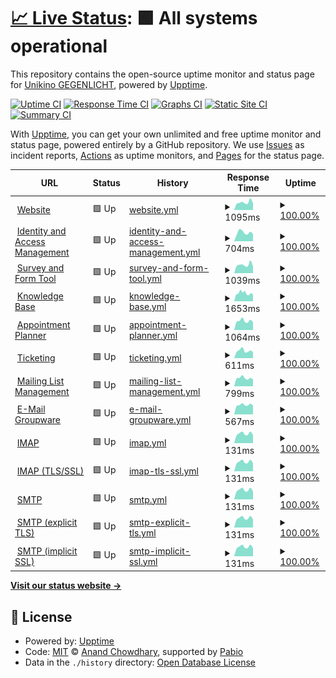 # [📈 Live Status](https://status.gegenlicht.net): <!--live status--> **🟩 All systems operational**

This repository contains the open-source uptime monitor and status page for [Unikino GEGENLICHT](https://gegenlicht.net), powered by [Upptime](https://github.com/upptime/upptime).

[![Uptime CI](https://github.com/unikino-gegenlicht/status-monitor/workflows/Uptime%20CI/badge.svg)](https://github.com/unikino-gegenlicht/status-monitor/actions?query=workflow%3A%22Uptime+CI%22)
[![Response Time CI](https://github.com/unikino-gegenlicht/status-monitor/workflows/Response%20Time%20CI/badge.svg)](https://github.com/unikino-gegenlicht/status-monitor/actions?query=workflow%3A%22Response+Time+CI%22)
[![Graphs CI](https://github.com/unikino-gegenlicht/status-monitor/workflows/Graphs%20CI/badge.svg)](https://github.com/unikino-gegenlicht/status-monitor/actions?query=workflow%3A%22Graphs+CI%22)
[![Static Site CI](https://github.com/unikino-gegenlicht/status-monitor/workflows/Static%20Site%20CI/badge.svg)](https://github.com/unikino-gegenlicht/status-monitor/actions?query=workflow%3A%22Static+Site+CI%22)
[![Summary CI](https://github.com/unikino-gegenlicht/status-monitor/workflows/Summary%20CI/badge.svg)](https://github.com/unikino-gegenlicht/status-monitor/actions?query=workflow%3A%22Summary+CI%22)

With [Upptime](https://upptime.js.org), you can get your own unlimited and free uptime monitor and status page, powered entirely by a GitHub repository. We use [Issues](https://github.com/unikino-gegenlicht/status-monitor/issues) as incident reports, [Actions](https://github.com/unikino-gegenlicht/status-monitor/actions) as uptime monitors, and [Pages](https://status.gegenlicht.net) for the status page.

<!--start: status pages-->
<!-- This summary is generated by Upptime (https://github.com/upptime/upptime) -->
<!-- Do not edit this manually, your changes will be overwritten -->
<!-- prettier-ignore -->
| URL | Status | History | Response Time | Uptime |
| --- | ------ | ------- | ------------- | ------ |
| <img alt="" src="https://icons.duckduckgo.com/ip3/gegenlicht.net.ico" height="13"> [Website](https://gegenlicht.net) | 🟩 Up | [website.yml](https://github.com/unikino-gegenlicht/status-monitor/commits/HEAD/history/website.yml) | <details><summary><img alt="Response time graph" src="./graphs/website/response-time-week.png" height="20"> 1095ms</summary><br><a href="https://status.gegenlicht.net/history/website"><img alt="Response time 1948" src="https://img.shields.io/endpoint?url=https%3A%2F%2Fraw.githubusercontent.com%2Funikino-gegenlicht%2Fstatus-monitor%2FHEAD%2Fapi%2Fwebsite%2Fresponse-time.json"></a><br><a href="https://status.gegenlicht.net/history/website"><img alt="24-hour response time 1040" src="https://img.shields.io/endpoint?url=https%3A%2F%2Fraw.githubusercontent.com%2Funikino-gegenlicht%2Fstatus-monitor%2FHEAD%2Fapi%2Fwebsite%2Fresponse-time-day.json"></a><br><a href="https://status.gegenlicht.net/history/website"><img alt="7-day response time 1095" src="https://img.shields.io/endpoint?url=https%3A%2F%2Fraw.githubusercontent.com%2Funikino-gegenlicht%2Fstatus-monitor%2FHEAD%2Fapi%2Fwebsite%2Fresponse-time-week.json"></a><br><a href="https://status.gegenlicht.net/history/website"><img alt="30-day response time 1816" src="https://img.shields.io/endpoint?url=https%3A%2F%2Fraw.githubusercontent.com%2Funikino-gegenlicht%2Fstatus-monitor%2FHEAD%2Fapi%2Fwebsite%2Fresponse-time-month.json"></a><br><a href="https://status.gegenlicht.net/history/website"><img alt="1-year response time 1948" src="https://img.shields.io/endpoint?url=https%3A%2F%2Fraw.githubusercontent.com%2Funikino-gegenlicht%2Fstatus-monitor%2FHEAD%2Fapi%2Fwebsite%2Fresponse-time-year.json"></a></details> | <details><summary><a href="https://status.gegenlicht.net/history/website">100.00%</a></summary><a href="https://status.gegenlicht.net/history/website"><img alt="All-time uptime 99.62%" src="https://img.shields.io/endpoint?url=https%3A%2F%2Fraw.githubusercontent.com%2Funikino-gegenlicht%2Fstatus-monitor%2FHEAD%2Fapi%2Fwebsite%2Fuptime.json"></a><br><a href="https://status.gegenlicht.net/history/website"><img alt="24-hour uptime 100.00%" src="https://img.shields.io/endpoint?url=https%3A%2F%2Fraw.githubusercontent.com%2Funikino-gegenlicht%2Fstatus-monitor%2FHEAD%2Fapi%2Fwebsite%2Fuptime-day.json"></a><br><a href="https://status.gegenlicht.net/history/website"><img alt="7-day uptime 100.00%" src="https://img.shields.io/endpoint?url=https%3A%2F%2Fraw.githubusercontent.com%2Funikino-gegenlicht%2Fstatus-monitor%2FHEAD%2Fapi%2Fwebsite%2Fuptime-week.json"></a><br><a href="https://status.gegenlicht.net/history/website"><img alt="30-day uptime 98.75%" src="https://img.shields.io/endpoint?url=https%3A%2F%2Fraw.githubusercontent.com%2Funikino-gegenlicht%2Fstatus-monitor%2FHEAD%2Fapi%2Fwebsite%2Fuptime-month.json"></a><br><a href="https://status.gegenlicht.net/history/website"><img alt="1-year uptime 99.62%" src="https://img.shields.io/endpoint?url=https%3A%2F%2Fraw.githubusercontent.com%2Funikino-gegenlicht%2Fstatus-monitor%2FHEAD%2Fapi%2Fwebsite%2Fuptime-year.json"></a></details>
| <img alt="" src="https://docs.goauthentik.io/img/icon.png" height="13"> [Identity and Access Management](https://accounts.gegenlicht.net/-/health/ready/) | 🟩 Up | [identity-and-access-management.yml](https://github.com/unikino-gegenlicht/status-monitor/commits/HEAD/history/identity-and-access-management.yml) | <details><summary><img alt="Response time graph" src="./graphs/identity-and-access-management/response-time-week.png" height="20"> 704ms</summary><br><a href="https://status.gegenlicht.net/history/identity-and-access-management"><img alt="Response time 1001" src="https://img.shields.io/endpoint?url=https%3A%2F%2Fraw.githubusercontent.com%2Funikino-gegenlicht%2Fstatus-monitor%2FHEAD%2Fapi%2Fidentity-and-access-management%2Fresponse-time.json"></a><br><a href="https://status.gegenlicht.net/history/identity-and-access-management"><img alt="24-hour response time 667" src="https://img.shields.io/endpoint?url=https%3A%2F%2Fraw.githubusercontent.com%2Funikino-gegenlicht%2Fstatus-monitor%2FHEAD%2Fapi%2Fidentity-and-access-management%2Fresponse-time-day.json"></a><br><a href="https://status.gegenlicht.net/history/identity-and-access-management"><img alt="7-day response time 704" src="https://img.shields.io/endpoint?url=https%3A%2F%2Fraw.githubusercontent.com%2Funikino-gegenlicht%2Fstatus-monitor%2FHEAD%2Fapi%2Fidentity-and-access-management%2Fresponse-time-week.json"></a><br><a href="https://status.gegenlicht.net/history/identity-and-access-management"><img alt="30-day response time 770" src="https://img.shields.io/endpoint?url=https%3A%2F%2Fraw.githubusercontent.com%2Funikino-gegenlicht%2Fstatus-monitor%2FHEAD%2Fapi%2Fidentity-and-access-management%2Fresponse-time-month.json"></a><br><a href="https://status.gegenlicht.net/history/identity-and-access-management"><img alt="1-year response time 1001" src="https://img.shields.io/endpoint?url=https%3A%2F%2Fraw.githubusercontent.com%2Funikino-gegenlicht%2Fstatus-monitor%2FHEAD%2Fapi%2Fidentity-and-access-management%2Fresponse-time-year.json"></a></details> | <details><summary><a href="https://status.gegenlicht.net/history/identity-and-access-management">100.00%</a></summary><a href="https://status.gegenlicht.net/history/identity-and-access-management"><img alt="All-time uptime 100.00%" src="https://img.shields.io/endpoint?url=https%3A%2F%2Fraw.githubusercontent.com%2Funikino-gegenlicht%2Fstatus-monitor%2FHEAD%2Fapi%2Fidentity-and-access-management%2Fuptime.json"></a><br><a href="https://status.gegenlicht.net/history/identity-and-access-management"><img alt="24-hour uptime 100.00%" src="https://img.shields.io/endpoint?url=https%3A%2F%2Fraw.githubusercontent.com%2Funikino-gegenlicht%2Fstatus-monitor%2FHEAD%2Fapi%2Fidentity-and-access-management%2Fuptime-day.json"></a><br><a href="https://status.gegenlicht.net/history/identity-and-access-management"><img alt="7-day uptime 100.00%" src="https://img.shields.io/endpoint?url=https%3A%2F%2Fraw.githubusercontent.com%2Funikino-gegenlicht%2Fstatus-monitor%2FHEAD%2Fapi%2Fidentity-and-access-management%2Fuptime-week.json"></a><br><a href="https://status.gegenlicht.net/history/identity-and-access-management"><img alt="30-day uptime 100.00%" src="https://img.shields.io/endpoint?url=https%3A%2F%2Fraw.githubusercontent.com%2Funikino-gegenlicht%2Fstatus-monitor%2FHEAD%2Fapi%2Fidentity-and-access-management%2Fuptime-month.json"></a><br><a href="https://status.gegenlicht.net/history/identity-and-access-management"><img alt="1-year uptime 100.00%" src="https://img.shields.io/endpoint?url=https%3A%2F%2Fraw.githubusercontent.com%2Funikino-gegenlicht%2Fstatus-monitor%2FHEAD%2Fapi%2Fidentity-and-access-management%2Fuptime-year.json"></a></details>
| <img alt="" src="https://www.limesurvey.org/templates/limesurvey/favicon.ico" height="13"> [Survey and Form Tool](https://forms.gegenlicht.net) | 🟩 Up | [survey-and-form-tool.yml](https://github.com/unikino-gegenlicht/status-monitor/commits/HEAD/history/survey-and-form-tool.yml) | <details><summary><img alt="Response time graph" src="./graphs/survey-and-form-tool/response-time-week.png" height="20"> 1039ms</summary><br><a href="https://status.gegenlicht.net/history/survey-and-form-tool"><img alt="Response time 1900" src="https://img.shields.io/endpoint?url=https%3A%2F%2Fraw.githubusercontent.com%2Funikino-gegenlicht%2Fstatus-monitor%2FHEAD%2Fapi%2Fsurvey-and-form-tool%2Fresponse-time.json"></a><br><a href="https://status.gegenlicht.net/history/survey-and-form-tool"><img alt="24-hour response time 893" src="https://img.shields.io/endpoint?url=https%3A%2F%2Fraw.githubusercontent.com%2Funikino-gegenlicht%2Fstatus-monitor%2FHEAD%2Fapi%2Fsurvey-and-form-tool%2Fresponse-time-day.json"></a><br><a href="https://status.gegenlicht.net/history/survey-and-form-tool"><img alt="7-day response time 1039" src="https://img.shields.io/endpoint?url=https%3A%2F%2Fraw.githubusercontent.com%2Funikino-gegenlicht%2Fstatus-monitor%2FHEAD%2Fapi%2Fsurvey-and-form-tool%2Fresponse-time-week.json"></a><br><a href="https://status.gegenlicht.net/history/survey-and-form-tool"><img alt="30-day response time 1317" src="https://img.shields.io/endpoint?url=https%3A%2F%2Fraw.githubusercontent.com%2Funikino-gegenlicht%2Fstatus-monitor%2FHEAD%2Fapi%2Fsurvey-and-form-tool%2Fresponse-time-month.json"></a><br><a href="https://status.gegenlicht.net/history/survey-and-form-tool"><img alt="1-year response time 1900" src="https://img.shields.io/endpoint?url=https%3A%2F%2Fraw.githubusercontent.com%2Funikino-gegenlicht%2Fstatus-monitor%2FHEAD%2Fapi%2Fsurvey-and-form-tool%2Fresponse-time-year.json"></a></details> | <details><summary><a href="https://status.gegenlicht.net/history/survey-and-form-tool">100.00%</a></summary><a href="https://status.gegenlicht.net/history/survey-and-form-tool"><img alt="All-time uptime 98.40%" src="https://img.shields.io/endpoint?url=https%3A%2F%2Fraw.githubusercontent.com%2Funikino-gegenlicht%2Fstatus-monitor%2FHEAD%2Fapi%2Fsurvey-and-form-tool%2Fuptime.json"></a><br><a href="https://status.gegenlicht.net/history/survey-and-form-tool"><img alt="24-hour uptime 100.00%" src="https://img.shields.io/endpoint?url=https%3A%2F%2Fraw.githubusercontent.com%2Funikino-gegenlicht%2Fstatus-monitor%2FHEAD%2Fapi%2Fsurvey-and-form-tool%2Fuptime-day.json"></a><br><a href="https://status.gegenlicht.net/history/survey-and-form-tool"><img alt="7-day uptime 100.00%" src="https://img.shields.io/endpoint?url=https%3A%2F%2Fraw.githubusercontent.com%2Funikino-gegenlicht%2Fstatus-monitor%2FHEAD%2Fapi%2Fsurvey-and-form-tool%2Fuptime-week.json"></a><br><a href="https://status.gegenlicht.net/history/survey-and-form-tool"><img alt="30-day uptime 100.00%" src="https://img.shields.io/endpoint?url=https%3A%2F%2Fraw.githubusercontent.com%2Funikino-gegenlicht%2Fstatus-monitor%2FHEAD%2Fapi%2Fsurvey-and-form-tool%2Fuptime-month.json"></a><br><a href="https://status.gegenlicht.net/history/survey-and-form-tool"><img alt="1-year uptime 98.40%" src="https://img.shields.io/endpoint?url=https%3A%2F%2Fraw.githubusercontent.com%2Funikino-gegenlicht%2Fstatus-monitor%2FHEAD%2Fapi%2Fsurvey-and-form-tool%2Fuptime-year.json"></a></details>
| <img alt="" src="https://www.dokuwiki.org/lib/tpl/dokuwiki/images/logo.png" height="13"> [Knowledge Base](https://wiki.gegenlicht.net) | 🟩 Up | [knowledge-base.yml](https://github.com/unikino-gegenlicht/status-monitor/commits/HEAD/history/knowledge-base.yml) | <details><summary><img alt="Response time graph" src="./graphs/knowledge-base/response-time-week.png" height="20"> 1653ms</summary><br><a href="https://status.gegenlicht.net/history/knowledge-base"><img alt="Response time 3190" src="https://img.shields.io/endpoint?url=https%3A%2F%2Fraw.githubusercontent.com%2Funikino-gegenlicht%2Fstatus-monitor%2FHEAD%2Fapi%2Fknowledge-base%2Fresponse-time.json"></a><br><a href="https://status.gegenlicht.net/history/knowledge-base"><img alt="24-hour response time 1583" src="https://img.shields.io/endpoint?url=https%3A%2F%2Fraw.githubusercontent.com%2Funikino-gegenlicht%2Fstatus-monitor%2FHEAD%2Fapi%2Fknowledge-base%2Fresponse-time-day.json"></a><br><a href="https://status.gegenlicht.net/history/knowledge-base"><img alt="7-day response time 1653" src="https://img.shields.io/endpoint?url=https%3A%2F%2Fraw.githubusercontent.com%2Funikino-gegenlicht%2Fstatus-monitor%2FHEAD%2Fapi%2Fknowledge-base%2Fresponse-time-week.json"></a><br><a href="https://status.gegenlicht.net/history/knowledge-base"><img alt="30-day response time 2039" src="https://img.shields.io/endpoint?url=https%3A%2F%2Fraw.githubusercontent.com%2Funikino-gegenlicht%2Fstatus-monitor%2FHEAD%2Fapi%2Fknowledge-base%2Fresponse-time-month.json"></a><br><a href="https://status.gegenlicht.net/history/knowledge-base"><img alt="1-year response time 3190" src="https://img.shields.io/endpoint?url=https%3A%2F%2Fraw.githubusercontent.com%2Funikino-gegenlicht%2Fstatus-monitor%2FHEAD%2Fapi%2Fknowledge-base%2Fresponse-time-year.json"></a></details> | <details><summary><a href="https://status.gegenlicht.net/history/knowledge-base">100.00%</a></summary><a href="https://status.gegenlicht.net/history/knowledge-base"><img alt="All-time uptime 99.62%" src="https://img.shields.io/endpoint?url=https%3A%2F%2Fraw.githubusercontent.com%2Funikino-gegenlicht%2Fstatus-monitor%2FHEAD%2Fapi%2Fknowledge-base%2Fuptime.json"></a><br><a href="https://status.gegenlicht.net/history/knowledge-base"><img alt="24-hour uptime 100.00%" src="https://img.shields.io/endpoint?url=https%3A%2F%2Fraw.githubusercontent.com%2Funikino-gegenlicht%2Fstatus-monitor%2FHEAD%2Fapi%2Fknowledge-base%2Fuptime-day.json"></a><br><a href="https://status.gegenlicht.net/history/knowledge-base"><img alt="7-day uptime 100.00%" src="https://img.shields.io/endpoint?url=https%3A%2F%2Fraw.githubusercontent.com%2Funikino-gegenlicht%2Fstatus-monitor%2FHEAD%2Fapi%2Fknowledge-base%2Fuptime-week.json"></a><br><a href="https://status.gegenlicht.net/history/knowledge-base"><img alt="30-day uptime 98.77%" src="https://img.shields.io/endpoint?url=https%3A%2F%2Fraw.githubusercontent.com%2Funikino-gegenlicht%2Fstatus-monitor%2FHEAD%2Fapi%2Fknowledge-base%2Fuptime-month.json"></a><br><a href="https://status.gegenlicht.net/history/knowledge-base"><img alt="1-year uptime 99.62%" src="https://img.shields.io/endpoint?url=https%3A%2F%2Fraw.githubusercontent.com%2Funikino-gegenlicht%2Fstatus-monitor%2FHEAD%2Fapi%2Fknowledge-base%2Fuptime-year.json"></a></details>
| <img alt="" src="https://rallly.co/favicon.ico" height="13"> [Appointment Planner](https://terminplaner.gegenlicht.net) | 🟩 Up | [appointment-planner.yml](https://github.com/unikino-gegenlicht/status-monitor/commits/HEAD/history/appointment-planner.yml) | <details><summary><img alt="Response time graph" src="./graphs/appointment-planner/response-time-week.png" height="20"> 1064ms</summary><br><a href="https://status.gegenlicht.net/history/appointment-planner"><img alt="Response time 2950" src="https://img.shields.io/endpoint?url=https%3A%2F%2Fraw.githubusercontent.com%2Funikino-gegenlicht%2Fstatus-monitor%2FHEAD%2Fapi%2Fappointment-planner%2Fresponse-time.json"></a><br><a href="https://status.gegenlicht.net/history/appointment-planner"><img alt="24-hour response time 974" src="https://img.shields.io/endpoint?url=https%3A%2F%2Fraw.githubusercontent.com%2Funikino-gegenlicht%2Fstatus-monitor%2FHEAD%2Fapi%2Fappointment-planner%2Fresponse-time-day.json"></a><br><a href="https://status.gegenlicht.net/history/appointment-planner"><img alt="7-day response time 1064" src="https://img.shields.io/endpoint?url=https%3A%2F%2Fraw.githubusercontent.com%2Funikino-gegenlicht%2Fstatus-monitor%2FHEAD%2Fapi%2Fappointment-planner%2Fresponse-time-week.json"></a><br><a href="https://status.gegenlicht.net/history/appointment-planner"><img alt="30-day response time 1580" src="https://img.shields.io/endpoint?url=https%3A%2F%2Fraw.githubusercontent.com%2Funikino-gegenlicht%2Fstatus-monitor%2FHEAD%2Fapi%2Fappointment-planner%2Fresponse-time-month.json"></a><br><a href="https://status.gegenlicht.net/history/appointment-planner"><img alt="1-year response time 2950" src="https://img.shields.io/endpoint?url=https%3A%2F%2Fraw.githubusercontent.com%2Funikino-gegenlicht%2Fstatus-monitor%2FHEAD%2Fapi%2Fappointment-planner%2Fresponse-time-year.json"></a></details> | <details><summary><a href="https://status.gegenlicht.net/history/appointment-planner">100.00%</a></summary><a href="https://status.gegenlicht.net/history/appointment-planner"><img alt="All-time uptime 98.40%" src="https://img.shields.io/endpoint?url=https%3A%2F%2Fraw.githubusercontent.com%2Funikino-gegenlicht%2Fstatus-monitor%2FHEAD%2Fapi%2Fappointment-planner%2Fuptime.json"></a><br><a href="https://status.gegenlicht.net/history/appointment-planner"><img alt="24-hour uptime 100.00%" src="https://img.shields.io/endpoint?url=https%3A%2F%2Fraw.githubusercontent.com%2Funikino-gegenlicht%2Fstatus-monitor%2FHEAD%2Fapi%2Fappointment-planner%2Fuptime-day.json"></a><br><a href="https://status.gegenlicht.net/history/appointment-planner"><img alt="7-day uptime 100.00%" src="https://img.shields.io/endpoint?url=https%3A%2F%2Fraw.githubusercontent.com%2Funikino-gegenlicht%2Fstatus-monitor%2FHEAD%2Fapi%2Fappointment-planner%2Fuptime-week.json"></a><br><a href="https://status.gegenlicht.net/history/appointment-planner"><img alt="30-day uptime 100.00%" src="https://img.shields.io/endpoint?url=https%3A%2F%2Fraw.githubusercontent.com%2Funikino-gegenlicht%2Fstatus-monitor%2FHEAD%2Fapi%2Fappointment-planner%2Fuptime-month.json"></a><br><a href="https://status.gegenlicht.net/history/appointment-planner"><img alt="1-year uptime 98.40%" src="https://img.shields.io/endpoint?url=https%3A%2F%2Fraw.githubusercontent.com%2Funikino-gegenlicht%2Fstatus-monitor%2FHEAD%2Fapi%2Fappointment-planner%2Fuptime-year.json"></a></details>
| <img alt="" src="https://static.pretix.space/static/pretixbase/img/icons/favicon-16x16.ce949675f6e2.png" height="13"> [Ticketing](https://tickets.gegenlicht.net) | 🟩 Up | [ticketing.yml](https://github.com/unikino-gegenlicht/status-monitor/commits/HEAD/history/ticketing.yml) | <details><summary><img alt="Response time graph" src="./graphs/ticketing/response-time-week.png" height="20"> 611ms</summary><br><a href="https://status.gegenlicht.net/history/ticketing"><img alt="Response time 1859" src="https://img.shields.io/endpoint?url=https%3A%2F%2Fraw.githubusercontent.com%2Funikino-gegenlicht%2Fstatus-monitor%2FHEAD%2Fapi%2Fticketing%2Fresponse-time.json"></a><br><a href="https://status.gegenlicht.net/history/ticketing"><img alt="24-hour response time 573" src="https://img.shields.io/endpoint?url=https%3A%2F%2Fraw.githubusercontent.com%2Funikino-gegenlicht%2Fstatus-monitor%2FHEAD%2Fapi%2Fticketing%2Fresponse-time-day.json"></a><br><a href="https://status.gegenlicht.net/history/ticketing"><img alt="7-day response time 611" src="https://img.shields.io/endpoint?url=https%3A%2F%2Fraw.githubusercontent.com%2Funikino-gegenlicht%2Fstatus-monitor%2FHEAD%2Fapi%2Fticketing%2Fresponse-time-week.json"></a><br><a href="https://status.gegenlicht.net/history/ticketing"><img alt="30-day response time 1076" src="https://img.shields.io/endpoint?url=https%3A%2F%2Fraw.githubusercontent.com%2Funikino-gegenlicht%2Fstatus-monitor%2FHEAD%2Fapi%2Fticketing%2Fresponse-time-month.json"></a><br><a href="https://status.gegenlicht.net/history/ticketing"><img alt="1-year response time 1859" src="https://img.shields.io/endpoint?url=https%3A%2F%2Fraw.githubusercontent.com%2Funikino-gegenlicht%2Fstatus-monitor%2FHEAD%2Fapi%2Fticketing%2Fresponse-time-year.json"></a></details> | <details><summary><a href="https://status.gegenlicht.net/history/ticketing">100.00%</a></summary><a href="https://status.gegenlicht.net/history/ticketing"><img alt="All-time uptime 99.35%" src="https://img.shields.io/endpoint?url=https%3A%2F%2Fraw.githubusercontent.com%2Funikino-gegenlicht%2Fstatus-monitor%2FHEAD%2Fapi%2Fticketing%2Fuptime.json"></a><br><a href="https://status.gegenlicht.net/history/ticketing"><img alt="24-hour uptime 100.00%" src="https://img.shields.io/endpoint?url=https%3A%2F%2Fraw.githubusercontent.com%2Funikino-gegenlicht%2Fstatus-monitor%2FHEAD%2Fapi%2Fticketing%2Fuptime-day.json"></a><br><a href="https://status.gegenlicht.net/history/ticketing"><img alt="7-day uptime 100.00%" src="https://img.shields.io/endpoint?url=https%3A%2F%2Fraw.githubusercontent.com%2Funikino-gegenlicht%2Fstatus-monitor%2FHEAD%2Fapi%2Fticketing%2Fuptime-week.json"></a><br><a href="https://status.gegenlicht.net/history/ticketing"><img alt="30-day uptime 100.00%" src="https://img.shields.io/endpoint?url=https%3A%2F%2Fraw.githubusercontent.com%2Funikino-gegenlicht%2Fstatus-monitor%2FHEAD%2Fapi%2Fticketing%2Fuptime-month.json"></a><br><a href="https://status.gegenlicht.net/history/ticketing"><img alt="1-year uptime 99.35%" src="https://img.shields.io/endpoint?url=https%3A%2F%2Fraw.githubusercontent.com%2Funikino-gegenlicht%2Fstatus-monitor%2FHEAD%2Fapi%2Fticketing%2Fuptime-year.json"></a></details>
| <img alt="" src="https://icons.duckduckgo.com/ip3/lists.gegenlicht.net.ico" height="13"> [Mailing List Management](https://lists.gegenlicht.net) | 🟩 Up | [mailing-list-management.yml](https://github.com/unikino-gegenlicht/status-monitor/commits/HEAD/history/mailing-list-management.yml) | <details><summary><img alt="Response time graph" src="./graphs/mailing-list-management/response-time-week.png" height="20"> 799ms</summary><br><a href="https://status.gegenlicht.net/history/mailing-list-management"><img alt="Response time 4199" src="https://img.shields.io/endpoint?url=https%3A%2F%2Fraw.githubusercontent.com%2Funikino-gegenlicht%2Fstatus-monitor%2FHEAD%2Fapi%2Fmailing-list-management%2Fresponse-time.json"></a><br><a href="https://status.gegenlicht.net/history/mailing-list-management"><img alt="24-hour response time 726" src="https://img.shields.io/endpoint?url=https%3A%2F%2Fraw.githubusercontent.com%2Funikino-gegenlicht%2Fstatus-monitor%2FHEAD%2Fapi%2Fmailing-list-management%2Fresponse-time-day.json"></a><br><a href="https://status.gegenlicht.net/history/mailing-list-management"><img alt="7-day response time 799" src="https://img.shields.io/endpoint?url=https%3A%2F%2Fraw.githubusercontent.com%2Funikino-gegenlicht%2Fstatus-monitor%2FHEAD%2Fapi%2Fmailing-list-management%2Fresponse-time-week.json"></a><br><a href="https://status.gegenlicht.net/history/mailing-list-management"><img alt="30-day response time 2018" src="https://img.shields.io/endpoint?url=https%3A%2F%2Fraw.githubusercontent.com%2Funikino-gegenlicht%2Fstatus-monitor%2FHEAD%2Fapi%2Fmailing-list-management%2Fresponse-time-month.json"></a><br><a href="https://status.gegenlicht.net/history/mailing-list-management"><img alt="1-year response time 4199" src="https://img.shields.io/endpoint?url=https%3A%2F%2Fraw.githubusercontent.com%2Funikino-gegenlicht%2Fstatus-monitor%2FHEAD%2Fapi%2Fmailing-list-management%2Fresponse-time-year.json"></a></details> | <details><summary><a href="https://status.gegenlicht.net/history/mailing-list-management">100.00%</a></summary><a href="https://status.gegenlicht.net/history/mailing-list-management"><img alt="All-time uptime 100.00%" src="https://img.shields.io/endpoint?url=https%3A%2F%2Fraw.githubusercontent.com%2Funikino-gegenlicht%2Fstatus-monitor%2FHEAD%2Fapi%2Fmailing-list-management%2Fuptime.json"></a><br><a href="https://status.gegenlicht.net/history/mailing-list-management"><img alt="24-hour uptime 100.00%" src="https://img.shields.io/endpoint?url=https%3A%2F%2Fraw.githubusercontent.com%2Funikino-gegenlicht%2Fstatus-monitor%2FHEAD%2Fapi%2Fmailing-list-management%2Fuptime-day.json"></a><br><a href="https://status.gegenlicht.net/history/mailing-list-management"><img alt="7-day uptime 100.00%" src="https://img.shields.io/endpoint?url=https%3A%2F%2Fraw.githubusercontent.com%2Funikino-gegenlicht%2Fstatus-monitor%2FHEAD%2Fapi%2Fmailing-list-management%2Fuptime-week.json"></a><br><a href="https://status.gegenlicht.net/history/mailing-list-management"><img alt="30-day uptime 100.00%" src="https://img.shields.io/endpoint?url=https%3A%2F%2Fraw.githubusercontent.com%2Funikino-gegenlicht%2Fstatus-monitor%2FHEAD%2Fapi%2Fmailing-list-management%2Fuptime-month.json"></a><br><a href="https://status.gegenlicht.net/history/mailing-list-management"><img alt="1-year uptime 100.00%" src="https://img.shields.io/endpoint?url=https%3A%2F%2Fraw.githubusercontent.com%2Funikino-gegenlicht%2Fstatus-monitor%2FHEAD%2Fapi%2Fmailing-list-management%2Fuptime-year.json"></a></details>
| <img alt="" src="https://www.group-office.com/favicon.ico" height="13"> [E-Mail Groupware](https://portal.gegenlicht.net) | 🟩 Up | [e-mail-groupware.yml](https://github.com/unikino-gegenlicht/status-monitor/commits/HEAD/history/e-mail-groupware.yml) | <details><summary><img alt="Response time graph" src="./graphs/e-mail-groupware/response-time-week.png" height="20"> 567ms</summary><br><a href="https://status.gegenlicht.net/history/e-mail-groupware"><img alt="Response time 1177" src="https://img.shields.io/endpoint?url=https%3A%2F%2Fraw.githubusercontent.com%2Funikino-gegenlicht%2Fstatus-monitor%2FHEAD%2Fapi%2Fe-mail-groupware%2Fresponse-time.json"></a><br><a href="https://status.gegenlicht.net/history/e-mail-groupware"><img alt="24-hour response time 528" src="https://img.shields.io/endpoint?url=https%3A%2F%2Fraw.githubusercontent.com%2Funikino-gegenlicht%2Fstatus-monitor%2FHEAD%2Fapi%2Fe-mail-groupware%2Fresponse-time-day.json"></a><br><a href="https://status.gegenlicht.net/history/e-mail-groupware"><img alt="7-day response time 567" src="https://img.shields.io/endpoint?url=https%3A%2F%2Fraw.githubusercontent.com%2Funikino-gegenlicht%2Fstatus-monitor%2FHEAD%2Fapi%2Fe-mail-groupware%2Fresponse-time-week.json"></a><br><a href="https://status.gegenlicht.net/history/e-mail-groupware"><img alt="30-day response time 1279" src="https://img.shields.io/endpoint?url=https%3A%2F%2Fraw.githubusercontent.com%2Funikino-gegenlicht%2Fstatus-monitor%2FHEAD%2Fapi%2Fe-mail-groupware%2Fresponse-time-month.json"></a><br><a href="https://status.gegenlicht.net/history/e-mail-groupware"><img alt="1-year response time 1177" src="https://img.shields.io/endpoint?url=https%3A%2F%2Fraw.githubusercontent.com%2Funikino-gegenlicht%2Fstatus-monitor%2FHEAD%2Fapi%2Fe-mail-groupware%2Fresponse-time-year.json"></a></details> | <details><summary><a href="https://status.gegenlicht.net/history/e-mail-groupware">100.00%</a></summary><a href="https://status.gegenlicht.net/history/e-mail-groupware"><img alt="All-time uptime 98.82%" src="https://img.shields.io/endpoint?url=https%3A%2F%2Fraw.githubusercontent.com%2Funikino-gegenlicht%2Fstatus-monitor%2FHEAD%2Fapi%2Fe-mail-groupware%2Fuptime.json"></a><br><a href="https://status.gegenlicht.net/history/e-mail-groupware"><img alt="24-hour uptime 100.00%" src="https://img.shields.io/endpoint?url=https%3A%2F%2Fraw.githubusercontent.com%2Funikino-gegenlicht%2Fstatus-monitor%2FHEAD%2Fapi%2Fe-mail-groupware%2Fuptime-day.json"></a><br><a href="https://status.gegenlicht.net/history/e-mail-groupware"><img alt="7-day uptime 100.00%" src="https://img.shields.io/endpoint?url=https%3A%2F%2Fraw.githubusercontent.com%2Funikino-gegenlicht%2Fstatus-monitor%2FHEAD%2Fapi%2Fe-mail-groupware%2Fuptime-week.json"></a><br><a href="https://status.gegenlicht.net/history/e-mail-groupware"><img alt="30-day uptime 98.76%" src="https://img.shields.io/endpoint?url=https%3A%2F%2Fraw.githubusercontent.com%2Funikino-gegenlicht%2Fstatus-monitor%2FHEAD%2Fapi%2Fe-mail-groupware%2Fuptime-month.json"></a><br><a href="https://status.gegenlicht.net/history/e-mail-groupware"><img alt="1-year uptime 98.82%" src="https://img.shields.io/endpoint?url=https%3A%2F%2Fraw.githubusercontent.com%2Funikino-gegenlicht%2Fstatus-monitor%2FHEAD%2Fapi%2Fe-mail-groupware%2Fuptime-year.json"></a></details>
| <img alt="" src="https://icons.duckduckgo.com/ip3/null.ico" height="13"> [IMAP](mail.gegenlicht.net) | 🟩 Up | [imap.yml](https://github.com/unikino-gegenlicht/status-monitor/commits/HEAD/history/imap.yml) | <details><summary><img alt="Response time graph" src="./graphs/imap/response-time-week.png" height="20"> 131ms</summary><br><a href="https://status.gegenlicht.net/history/imap"><img alt="Response time 136" src="https://img.shields.io/endpoint?url=https%3A%2F%2Fraw.githubusercontent.com%2Funikino-gegenlicht%2Fstatus-monitor%2FHEAD%2Fapi%2Fimap%2Fresponse-time.json"></a><br><a href="https://status.gegenlicht.net/history/imap"><img alt="24-hour response time 128" src="https://img.shields.io/endpoint?url=https%3A%2F%2Fraw.githubusercontent.com%2Funikino-gegenlicht%2Fstatus-monitor%2FHEAD%2Fapi%2Fimap%2Fresponse-time-day.json"></a><br><a href="https://status.gegenlicht.net/history/imap"><img alt="7-day response time 131" src="https://img.shields.io/endpoint?url=https%3A%2F%2Fraw.githubusercontent.com%2Funikino-gegenlicht%2Fstatus-monitor%2FHEAD%2Fapi%2Fimap%2Fresponse-time-week.json"></a><br><a href="https://status.gegenlicht.net/history/imap"><img alt="30-day response time 138" src="https://img.shields.io/endpoint?url=https%3A%2F%2Fraw.githubusercontent.com%2Funikino-gegenlicht%2Fstatus-monitor%2FHEAD%2Fapi%2Fimap%2Fresponse-time-month.json"></a><br><a href="https://status.gegenlicht.net/history/imap"><img alt="1-year response time 136" src="https://img.shields.io/endpoint?url=https%3A%2F%2Fraw.githubusercontent.com%2Funikino-gegenlicht%2Fstatus-monitor%2FHEAD%2Fapi%2Fimap%2Fresponse-time-year.json"></a></details> | <details><summary><a href="https://status.gegenlicht.net/history/imap">100.00%</a></summary><a href="https://status.gegenlicht.net/history/imap"><img alt="All-time uptime 100.00%" src="https://img.shields.io/endpoint?url=https%3A%2F%2Fraw.githubusercontent.com%2Funikino-gegenlicht%2Fstatus-monitor%2FHEAD%2Fapi%2Fimap%2Fuptime.json"></a><br><a href="https://status.gegenlicht.net/history/imap"><img alt="24-hour uptime 100.00%" src="https://img.shields.io/endpoint?url=https%3A%2F%2Fraw.githubusercontent.com%2Funikino-gegenlicht%2Fstatus-monitor%2FHEAD%2Fapi%2Fimap%2Fuptime-day.json"></a><br><a href="https://status.gegenlicht.net/history/imap"><img alt="7-day uptime 100.00%" src="https://img.shields.io/endpoint?url=https%3A%2F%2Fraw.githubusercontent.com%2Funikino-gegenlicht%2Fstatus-monitor%2FHEAD%2Fapi%2Fimap%2Fuptime-week.json"></a><br><a href="https://status.gegenlicht.net/history/imap"><img alt="30-day uptime 100.00%" src="https://img.shields.io/endpoint?url=https%3A%2F%2Fraw.githubusercontent.com%2Funikino-gegenlicht%2Fstatus-monitor%2FHEAD%2Fapi%2Fimap%2Fuptime-month.json"></a><br><a href="https://status.gegenlicht.net/history/imap"><img alt="1-year uptime 100.00%" src="https://img.shields.io/endpoint?url=https%3A%2F%2Fraw.githubusercontent.com%2Funikino-gegenlicht%2Fstatus-monitor%2FHEAD%2Fapi%2Fimap%2Fuptime-year.json"></a></details>
| <img alt="" src="https://icons.duckduckgo.com/ip3/null.ico" height="13"> [IMAP (TLS/SSL)](mail.gegenlicht.net) | 🟩 Up | [imap-tls-ssl.yml](https://github.com/unikino-gegenlicht/status-monitor/commits/HEAD/history/imap-tls-ssl.yml) | <details><summary><img alt="Response time graph" src="./graphs/imap-tls-ssl/response-time-week.png" height="20"> 131ms</summary><br><a href="https://status.gegenlicht.net/history/imap-tls-ssl"><img alt="Response time 136" src="https://img.shields.io/endpoint?url=https%3A%2F%2Fraw.githubusercontent.com%2Funikino-gegenlicht%2Fstatus-monitor%2FHEAD%2Fapi%2Fimap-tls-ssl%2Fresponse-time.json"></a><br><a href="https://status.gegenlicht.net/history/imap-tls-ssl"><img alt="24-hour response time 127" src="https://img.shields.io/endpoint?url=https%3A%2F%2Fraw.githubusercontent.com%2Funikino-gegenlicht%2Fstatus-monitor%2FHEAD%2Fapi%2Fimap-tls-ssl%2Fresponse-time-day.json"></a><br><a href="https://status.gegenlicht.net/history/imap-tls-ssl"><img alt="7-day response time 131" src="https://img.shields.io/endpoint?url=https%3A%2F%2Fraw.githubusercontent.com%2Funikino-gegenlicht%2Fstatus-monitor%2FHEAD%2Fapi%2Fimap-tls-ssl%2Fresponse-time-week.json"></a><br><a href="https://status.gegenlicht.net/history/imap-tls-ssl"><img alt="30-day response time 137" src="https://img.shields.io/endpoint?url=https%3A%2F%2Fraw.githubusercontent.com%2Funikino-gegenlicht%2Fstatus-monitor%2FHEAD%2Fapi%2Fimap-tls-ssl%2Fresponse-time-month.json"></a><br><a href="https://status.gegenlicht.net/history/imap-tls-ssl"><img alt="1-year response time 136" src="https://img.shields.io/endpoint?url=https%3A%2F%2Fraw.githubusercontent.com%2Funikino-gegenlicht%2Fstatus-monitor%2FHEAD%2Fapi%2Fimap-tls-ssl%2Fresponse-time-year.json"></a></details> | <details><summary><a href="https://status.gegenlicht.net/history/imap-tls-ssl">100.00%</a></summary><a href="https://status.gegenlicht.net/history/imap-tls-ssl"><img alt="All-time uptime 100.00%" src="https://img.shields.io/endpoint?url=https%3A%2F%2Fraw.githubusercontent.com%2Funikino-gegenlicht%2Fstatus-monitor%2FHEAD%2Fapi%2Fimap-tls-ssl%2Fuptime.json"></a><br><a href="https://status.gegenlicht.net/history/imap-tls-ssl"><img alt="24-hour uptime 100.00%" src="https://img.shields.io/endpoint?url=https%3A%2F%2Fraw.githubusercontent.com%2Funikino-gegenlicht%2Fstatus-monitor%2FHEAD%2Fapi%2Fimap-tls-ssl%2Fuptime-day.json"></a><br><a href="https://status.gegenlicht.net/history/imap-tls-ssl"><img alt="7-day uptime 100.00%" src="https://img.shields.io/endpoint?url=https%3A%2F%2Fraw.githubusercontent.com%2Funikino-gegenlicht%2Fstatus-monitor%2FHEAD%2Fapi%2Fimap-tls-ssl%2Fuptime-week.json"></a><br><a href="https://status.gegenlicht.net/history/imap-tls-ssl"><img alt="30-day uptime 100.00%" src="https://img.shields.io/endpoint?url=https%3A%2F%2Fraw.githubusercontent.com%2Funikino-gegenlicht%2Fstatus-monitor%2FHEAD%2Fapi%2Fimap-tls-ssl%2Fuptime-month.json"></a><br><a href="https://status.gegenlicht.net/history/imap-tls-ssl"><img alt="1-year uptime 100.00%" src="https://img.shields.io/endpoint?url=https%3A%2F%2Fraw.githubusercontent.com%2Funikino-gegenlicht%2Fstatus-monitor%2FHEAD%2Fapi%2Fimap-tls-ssl%2Fuptime-year.json"></a></details>
| <img alt="" src="https://icons.duckduckgo.com/ip3/null.ico" height="13"> [SMTP](mail.gegenlicht.net) | 🟩 Up | [smtp.yml](https://github.com/unikino-gegenlicht/status-monitor/commits/HEAD/history/smtp.yml) | <details><summary><img alt="Response time graph" src="./graphs/smtp/response-time-week.png" height="20"> 131ms</summary><br><a href="https://status.gegenlicht.net/history/smtp"><img alt="Response time 136" src="https://img.shields.io/endpoint?url=https%3A%2F%2Fraw.githubusercontent.com%2Funikino-gegenlicht%2Fstatus-monitor%2FHEAD%2Fapi%2Fsmtp%2Fresponse-time.json"></a><br><a href="https://status.gegenlicht.net/history/smtp"><img alt="24-hour response time 127" src="https://img.shields.io/endpoint?url=https%3A%2F%2Fraw.githubusercontent.com%2Funikino-gegenlicht%2Fstatus-monitor%2FHEAD%2Fapi%2Fsmtp%2Fresponse-time-day.json"></a><br><a href="https://status.gegenlicht.net/history/smtp"><img alt="7-day response time 131" src="https://img.shields.io/endpoint?url=https%3A%2F%2Fraw.githubusercontent.com%2Funikino-gegenlicht%2Fstatus-monitor%2FHEAD%2Fapi%2Fsmtp%2Fresponse-time-week.json"></a><br><a href="https://status.gegenlicht.net/history/smtp"><img alt="30-day response time 138" src="https://img.shields.io/endpoint?url=https%3A%2F%2Fraw.githubusercontent.com%2Funikino-gegenlicht%2Fstatus-monitor%2FHEAD%2Fapi%2Fsmtp%2Fresponse-time-month.json"></a><br><a href="https://status.gegenlicht.net/history/smtp"><img alt="1-year response time 136" src="https://img.shields.io/endpoint?url=https%3A%2F%2Fraw.githubusercontent.com%2Funikino-gegenlicht%2Fstatus-monitor%2FHEAD%2Fapi%2Fsmtp%2Fresponse-time-year.json"></a></details> | <details><summary><a href="https://status.gegenlicht.net/history/smtp">100.00%</a></summary><a href="https://status.gegenlicht.net/history/smtp"><img alt="All-time uptime 100.00%" src="https://img.shields.io/endpoint?url=https%3A%2F%2Fraw.githubusercontent.com%2Funikino-gegenlicht%2Fstatus-monitor%2FHEAD%2Fapi%2Fsmtp%2Fuptime.json"></a><br><a href="https://status.gegenlicht.net/history/smtp"><img alt="24-hour uptime 100.00%" src="https://img.shields.io/endpoint?url=https%3A%2F%2Fraw.githubusercontent.com%2Funikino-gegenlicht%2Fstatus-monitor%2FHEAD%2Fapi%2Fsmtp%2Fuptime-day.json"></a><br><a href="https://status.gegenlicht.net/history/smtp"><img alt="7-day uptime 100.00%" src="https://img.shields.io/endpoint?url=https%3A%2F%2Fraw.githubusercontent.com%2Funikino-gegenlicht%2Fstatus-monitor%2FHEAD%2Fapi%2Fsmtp%2Fuptime-week.json"></a><br><a href="https://status.gegenlicht.net/history/smtp"><img alt="30-day uptime 100.00%" src="https://img.shields.io/endpoint?url=https%3A%2F%2Fraw.githubusercontent.com%2Funikino-gegenlicht%2Fstatus-monitor%2FHEAD%2Fapi%2Fsmtp%2Fuptime-month.json"></a><br><a href="https://status.gegenlicht.net/history/smtp"><img alt="1-year uptime 100.00%" src="https://img.shields.io/endpoint?url=https%3A%2F%2Fraw.githubusercontent.com%2Funikino-gegenlicht%2Fstatus-monitor%2FHEAD%2Fapi%2Fsmtp%2Fuptime-year.json"></a></details>
| <img alt="" src="https://icons.duckduckgo.com/ip3/null.ico" height="13"> [SMTP (explicit TLS)](mail.gegenlicht.net) | 🟩 Up | [smtp-explicit-tls.yml](https://github.com/unikino-gegenlicht/status-monitor/commits/HEAD/history/smtp-explicit-tls.yml) | <details><summary><img alt="Response time graph" src="./graphs/smtp-explicit-tls/response-time-week.png" height="20"> 131ms</summary><br><a href="https://status.gegenlicht.net/history/smtp-explicit-tls"><img alt="Response time 136" src="https://img.shields.io/endpoint?url=https%3A%2F%2Fraw.githubusercontent.com%2Funikino-gegenlicht%2Fstatus-monitor%2FHEAD%2Fapi%2Fsmtp-explicit-tls%2Fresponse-time.json"></a><br><a href="https://status.gegenlicht.net/history/smtp-explicit-tls"><img alt="24-hour response time 127" src="https://img.shields.io/endpoint?url=https%3A%2F%2Fraw.githubusercontent.com%2Funikino-gegenlicht%2Fstatus-monitor%2FHEAD%2Fapi%2Fsmtp-explicit-tls%2Fresponse-time-day.json"></a><br><a href="https://status.gegenlicht.net/history/smtp-explicit-tls"><img alt="7-day response time 131" src="https://img.shields.io/endpoint?url=https%3A%2F%2Fraw.githubusercontent.com%2Funikino-gegenlicht%2Fstatus-monitor%2FHEAD%2Fapi%2Fsmtp-explicit-tls%2Fresponse-time-week.json"></a><br><a href="https://status.gegenlicht.net/history/smtp-explicit-tls"><img alt="30-day response time 138" src="https://img.shields.io/endpoint?url=https%3A%2F%2Fraw.githubusercontent.com%2Funikino-gegenlicht%2Fstatus-monitor%2FHEAD%2Fapi%2Fsmtp-explicit-tls%2Fresponse-time-month.json"></a><br><a href="https://status.gegenlicht.net/history/smtp-explicit-tls"><img alt="1-year response time 136" src="https://img.shields.io/endpoint?url=https%3A%2F%2Fraw.githubusercontent.com%2Funikino-gegenlicht%2Fstatus-monitor%2FHEAD%2Fapi%2Fsmtp-explicit-tls%2Fresponse-time-year.json"></a></details> | <details><summary><a href="https://status.gegenlicht.net/history/smtp-explicit-tls">100.00%</a></summary><a href="https://status.gegenlicht.net/history/smtp-explicit-tls"><img alt="All-time uptime 100.00%" src="https://img.shields.io/endpoint?url=https%3A%2F%2Fraw.githubusercontent.com%2Funikino-gegenlicht%2Fstatus-monitor%2FHEAD%2Fapi%2Fsmtp-explicit-tls%2Fuptime.json"></a><br><a href="https://status.gegenlicht.net/history/smtp-explicit-tls"><img alt="24-hour uptime 100.00%" src="https://img.shields.io/endpoint?url=https%3A%2F%2Fraw.githubusercontent.com%2Funikino-gegenlicht%2Fstatus-monitor%2FHEAD%2Fapi%2Fsmtp-explicit-tls%2Fuptime-day.json"></a><br><a href="https://status.gegenlicht.net/history/smtp-explicit-tls"><img alt="7-day uptime 100.00%" src="https://img.shields.io/endpoint?url=https%3A%2F%2Fraw.githubusercontent.com%2Funikino-gegenlicht%2Fstatus-monitor%2FHEAD%2Fapi%2Fsmtp-explicit-tls%2Fuptime-week.json"></a><br><a href="https://status.gegenlicht.net/history/smtp-explicit-tls"><img alt="30-day uptime 100.00%" src="https://img.shields.io/endpoint?url=https%3A%2F%2Fraw.githubusercontent.com%2Funikino-gegenlicht%2Fstatus-monitor%2FHEAD%2Fapi%2Fsmtp-explicit-tls%2Fuptime-month.json"></a><br><a href="https://status.gegenlicht.net/history/smtp-explicit-tls"><img alt="1-year uptime 100.00%" src="https://img.shields.io/endpoint?url=https%3A%2F%2Fraw.githubusercontent.com%2Funikino-gegenlicht%2Fstatus-monitor%2FHEAD%2Fapi%2Fsmtp-explicit-tls%2Fuptime-year.json"></a></details>
| <img alt="" src="https://icons.duckduckgo.com/ip3/null.ico" height="13"> [SMTP (implicit SSL)](mail.gegenlicht.net) | 🟩 Up | [smtp-implicit-ssl.yml](https://github.com/unikino-gegenlicht/status-monitor/commits/HEAD/history/smtp-implicit-ssl.yml) | <details><summary><img alt="Response time graph" src="./graphs/smtp-implicit-ssl/response-time-week.png" height="20"> 131ms</summary><br><a href="https://status.gegenlicht.net/history/smtp-implicit-ssl"><img alt="Response time 136" src="https://img.shields.io/endpoint?url=https%3A%2F%2Fraw.githubusercontent.com%2Funikino-gegenlicht%2Fstatus-monitor%2FHEAD%2Fapi%2Fsmtp-implicit-ssl%2Fresponse-time.json"></a><br><a href="https://status.gegenlicht.net/history/smtp-implicit-ssl"><img alt="24-hour response time 126" src="https://img.shields.io/endpoint?url=https%3A%2F%2Fraw.githubusercontent.com%2Funikino-gegenlicht%2Fstatus-monitor%2FHEAD%2Fapi%2Fsmtp-implicit-ssl%2Fresponse-time-day.json"></a><br><a href="https://status.gegenlicht.net/history/smtp-implicit-ssl"><img alt="7-day response time 131" src="https://img.shields.io/endpoint?url=https%3A%2F%2Fraw.githubusercontent.com%2Funikino-gegenlicht%2Fstatus-monitor%2FHEAD%2Fapi%2Fsmtp-implicit-ssl%2Fresponse-time-week.json"></a><br><a href="https://status.gegenlicht.net/history/smtp-implicit-ssl"><img alt="30-day response time 138" src="https://img.shields.io/endpoint?url=https%3A%2F%2Fraw.githubusercontent.com%2Funikino-gegenlicht%2Fstatus-monitor%2FHEAD%2Fapi%2Fsmtp-implicit-ssl%2Fresponse-time-month.json"></a><br><a href="https://status.gegenlicht.net/history/smtp-implicit-ssl"><img alt="1-year response time 136" src="https://img.shields.io/endpoint?url=https%3A%2F%2Fraw.githubusercontent.com%2Funikino-gegenlicht%2Fstatus-monitor%2FHEAD%2Fapi%2Fsmtp-implicit-ssl%2Fresponse-time-year.json"></a></details> | <details><summary><a href="https://status.gegenlicht.net/history/smtp-implicit-ssl">100.00%</a></summary><a href="https://status.gegenlicht.net/history/smtp-implicit-ssl"><img alt="All-time uptime 100.00%" src="https://img.shields.io/endpoint?url=https%3A%2F%2Fraw.githubusercontent.com%2Funikino-gegenlicht%2Fstatus-monitor%2FHEAD%2Fapi%2Fsmtp-implicit-ssl%2Fuptime.json"></a><br><a href="https://status.gegenlicht.net/history/smtp-implicit-ssl"><img alt="24-hour uptime 100.00%" src="https://img.shields.io/endpoint?url=https%3A%2F%2Fraw.githubusercontent.com%2Funikino-gegenlicht%2Fstatus-monitor%2FHEAD%2Fapi%2Fsmtp-implicit-ssl%2Fuptime-day.json"></a><br><a href="https://status.gegenlicht.net/history/smtp-implicit-ssl"><img alt="7-day uptime 100.00%" src="https://img.shields.io/endpoint?url=https%3A%2F%2Fraw.githubusercontent.com%2Funikino-gegenlicht%2Fstatus-monitor%2FHEAD%2Fapi%2Fsmtp-implicit-ssl%2Fuptime-week.json"></a><br><a href="https://status.gegenlicht.net/history/smtp-implicit-ssl"><img alt="30-day uptime 100.00%" src="https://img.shields.io/endpoint?url=https%3A%2F%2Fraw.githubusercontent.com%2Funikino-gegenlicht%2Fstatus-monitor%2FHEAD%2Fapi%2Fsmtp-implicit-ssl%2Fuptime-month.json"></a><br><a href="https://status.gegenlicht.net/history/smtp-implicit-ssl"><img alt="1-year uptime 100.00%" src="https://img.shields.io/endpoint?url=https%3A%2F%2Fraw.githubusercontent.com%2Funikino-gegenlicht%2Fstatus-monitor%2FHEAD%2Fapi%2Fsmtp-implicit-ssl%2Fuptime-year.json"></a></details>

<!--end: status pages-->

[**Visit our status website →**](https://status.gegenlicht.net)

## 📄 License

- Powered by: [Upptime](https://github.com/upptime/upptime)
- Code: [MIT](./LICENSE) © [Anand Chowdhary](https://anandchowdhary.com), supported by [Pabio](https://pabio.com)
- Data in the `./history` directory: [Open Database License](https://opendatacommons.org/licenses/odbl/1-0/)
